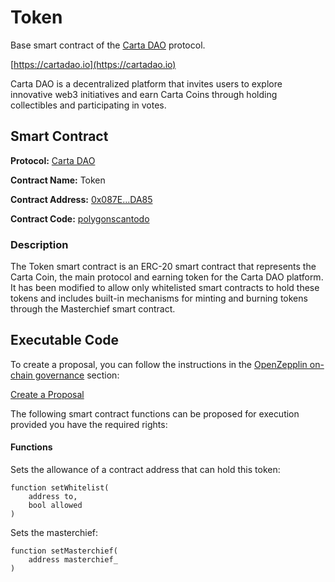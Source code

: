 # Token

Base smart contract of the [Carta DAO](https://cartadao.io) protocol.

[https://cartadao.io](https://cartadao.io)

Carta DAO is a decentralized platform that invites users to explore innovative web3 initiatives and earn Carta Coins through holding collectibles and participating in votes.

## Smart Contract

**Protocol:** [Carta DAO](https://cartadao.io)

**Contract Name:** Token

**Contract Address:** [0x087E...DA85](https://polygonscan.com/token/0x087E68b5B53cfa25D7F200D24EA9E0554382DA85)

**Contract Code:** [polygonscantodo](https://polygonscan.com/address/0x087E68b5B53cfa25D7F200D24EA9E0554382DA85#code)

### Description
The Token smart contract is an ERC-20 smart contract that represents the Carta Coin, the main protocol and earning token for the Carta DAO platform. It has been modified to allow only whitelisted smart contracts to hold these tokens and includes built-in mechanisms for minting and burning tokens through the Masterchief smart contract.

## Executable Code

To create a proposal, you can follow the instructions in the [OpenZepplin on-chain governance](https://docs.openzeppelin.com/contracts/4.x/governance) section:

[Create a Proposal](https://docs.openzeppelin.com/contracts/4.x/governance#create_a_proposal)

The following smart contract functions can be proposed for execution provided you have the required rights:

#### Functions

Sets the allowance of a contract address that can hold this token:

	function setWhitelist(
        address to,
        bool allowed
    )

Sets the masterchief:

	function setMasterchief(
        address masterchief_
    )
